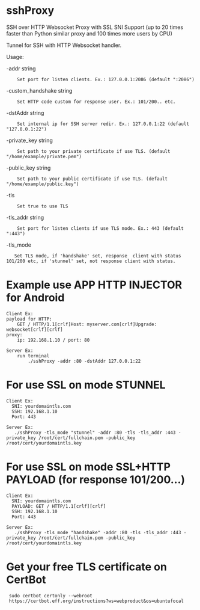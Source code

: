 # sshProxy
SSH over HTTP Websocket Proxy with SSL SNI Support (up to 20 times faster than Python similar proxy and 100 times more users by CPU)

Tunnel for SSH with HTTP Websocket handler.

Usage:

-addr string

        Set port for listen clients. Ex.: 127.0.0.1:2086 (default ":2086")

-custom_handshake string

        Set HTTP code custom for response user. Ex.: 101/200.. etc.

-dstAddr string

        Set internal ip for SSH server redir. Ex.: 127.0.0.1:22 (default "127.0.0.1:22")

-private_key string

        Set path to your private certificate if use TLS. (default "/home/example/private.pem")

-public_key string

        Set path to your public certificate if use TLS. (default "/home/example/public.key")

-tls

        Set true to use TLS

-tls_addr string

        Set port for listen clients if use TLS mode. Ex.: 443 (default ":443")

-tls_mode
     
       Set TLS mode, if 'handshake' set, response  client with status 101/200 etc, if 'stunnel' set, not response client with status.


# Example use APP HTTP INJECTOR for Android

    Client Ex:
    payload for HTTP: 
        GET / HTTP/1.1[crlf]Host: myserver.com[crlf]Upgrade: websocket[crlf][crlf]
    proxy:
        ip: 192.168.1.10 / port: 80
    
    Server Ex:
        run terminal
            ./sshProxy -addr :80 -dstAddr 127.0.0.1:22


# For use SSL on mode STUNNEL

    Client Ex:
      SNI: yourdomaintls.com
      SSH: 192.168.1.10
      Port: 443      
  
    Server Ex:
       ./sshProxy -tls_mode "stunnel" -addr :80 -tls -tls_addr :443 -private_key /root/cert/fullchain.pem -public_key /root/cert/yourdomaintls.key

# For use SSL on mode SSL+HTTP PAYLOAD (for response 101/200...)

    Client Ex:
      SNI: yourdomaintls.com
      PAYLOAD: GET / HTTP/1.1[crlf][crlf]  
      SSH: 192.168.1.10
      Port: 443      
  
    Server Ex:
       ./sshProxy -tls_mode "handshake" -addr :80 -tls -tls_addr :443 -private_key /root/cert/fullchain.pem -public_key /root/cert/yourdomaintls.key


# Get your free TLS certificate on CertBot

     sudo certbot certonly --webroot
     https://certbot.eff.org/instructions?ws=webproduct&os=ubuntufocal 
